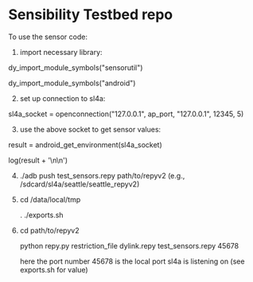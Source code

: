 Sensibility Testbed repo
======

To use the sensor code:

1. import necessary library:

  dy_import_module_symbols("sensorutil")
  
  dy_import_module_symbols("android")

2. set up connection to sl4a:

  sl4a_socket = openconnection("127.0.0.1", ap_port, "127.0.0.1", 12345, 5)

3. use the above socket to get sensor values:

  result = android_get_environment(sl4a_socket)
  
  log(result + '\n\n')

4. ./adb push test_sensors.repy path/to/repyv2 (e.g., /sdcard/sl4a/seattle/seattle_repyv2)

5. cd /data/local/tmp

   . ./exports.sh

6. cd path/to/repyv2

   python repy.py restriction_file dylink.repy test_sensors.repy 45678
   
   here the port number 45678 is the local port sl4a is listening on (see exports.sh for value)
